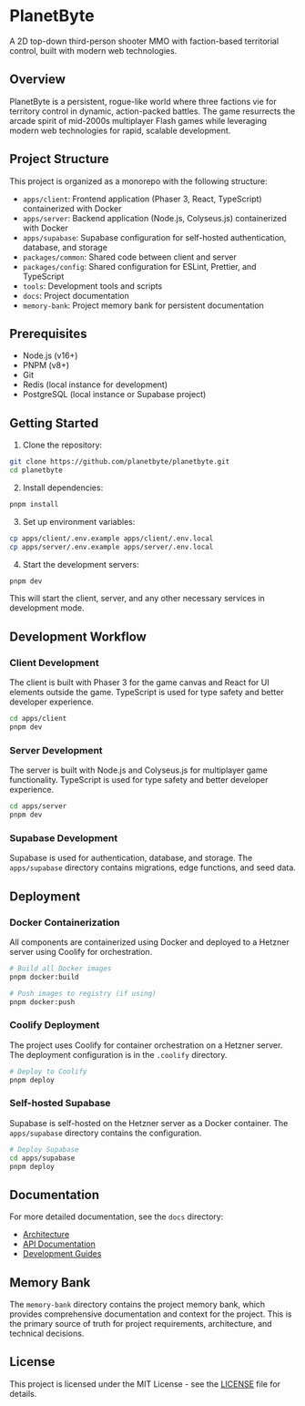 # PlanetByte

A 2D top-down third-person shooter MMO with faction-based territorial control, built with modern web technologies.

## Overview

PlanetByte is a persistent, rogue-like world where three factions vie for territory control in dynamic, action-packed battles. The game resurrects the arcade spirit of mid-2000s multiplayer Flash games while leveraging modern web technologies for rapid, scalable development.

## Project Structure

This project is organized as a monorepo with the following structure:

- `apps/client`: Frontend application (Phaser 3, React, TypeScript) containerized with Docker
- `apps/server`: Backend application (Node.js, Colyseus.js) containerized with Docker
- `apps/supabase`: Supabase configuration for self-hosted authentication, database, and storage
- `packages/common`: Shared code between client and server
- `packages/config`: Shared configuration for ESLint, Prettier, and TypeScript
- `tools`: Development tools and scripts
- `docs`: Project documentation
- `memory-bank`: Project memory bank for persistent documentation

## Prerequisites

- Node.js (v16+)
- PNPM (v8+)
- Git
- Redis (local instance for development)
- PostgreSQL (local instance or Supabase project)

## Getting Started

1. Clone the repository:

```bash
git clone https://github.com/planetbyte/planetbyte.git
cd planetbyte
```

2. Install dependencies:

```bash
pnpm install
```

3. Set up environment variables:

```bash
cp apps/client/.env.example apps/client/.env.local
cp apps/server/.env.example apps/server/.env.local
```

4. Start the development servers:

```bash
pnpm dev
```

This will start the client, server, and any other necessary services in development mode.

## Development Workflow

### Client Development

The client is built with Phaser 3 for the game canvas and React for UI elements outside the game. TypeScript is used for type safety and better developer experience.

```bash
cd apps/client
pnpm dev
```

### Server Development

The server is built with Node.js and Colyseus.js for multiplayer game functionality. TypeScript is used for type safety and better developer experience.

```bash
cd apps/server
pnpm dev
```

### Supabase Development

Supabase is used for authentication, database, and storage. The `apps/supabase` directory contains migrations, edge functions, and seed data.

## Deployment

### Docker Containerization

All components are containerized using Docker and deployed to a Hetzner server using Coolify for orchestration.

```bash
# Build all Docker images
pnpm docker:build

# Push images to registry (if using)
pnpm docker:push
```

### Coolify Deployment

The project uses Coolify for container orchestration on a Hetzner server. The deployment configuration is in the `.coolify` directory.

```bash
# Deploy to Coolify
pnpm deploy
```

### Self-hosted Supabase

Supabase is self-hosted on the Hetzner server as a Docker container. The `apps/supabase` directory contains the configuration.

```bash
# Deploy Supabase
cd apps/supabase
pnpm deploy
```

## Documentation

For more detailed documentation, see the `docs` directory:

- [Architecture](docs/architecture/README.md)
- [API Documentation](docs/api/README.md)
- [Development Guides](docs/guides/README.md)

## Memory Bank

The `memory-bank` directory contains the project memory bank, which provides comprehensive documentation and context for the project. This is the primary source of truth for project requirements, architecture, and technical decisions.

## License

This project is licensed under the MIT License - see the [LICENSE](LICENSE) file for details.
